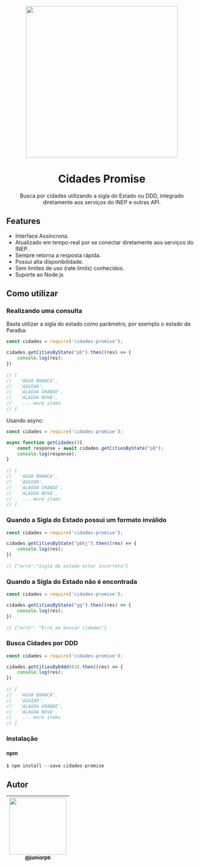<p align="center">
  <img src="https://image.freepik.com/vetores-gratis/mapa-do-brasil_92265-13.jpg" width="400">
</p>

<h1 align="center">Cidades Promise</h1>

<p align="center">
  Busca por cidades utilizando a sigla do Estado ou DDD, integrado diretamente aos serviços do INEP e outras API.
</p>


## Features

 * Interface Assíncrona.
 * Atualizado em tempo-real por se conectar diretamente aos serviços do INEP.
 * Sempre retorna a resposta rápida.
 * Possui alta disponibilidade.
 * Sem limites de uso (rate limits) conhecidos.
 * Suporte ao Node.js 


## Como utilizar


### Realizando uma consulta

Basta utilizar a sigla do estado como parâmetro, por exemplo o estado da Paraíba:

``` js
const cidades = require('cidades-promise');

cidades.getCitiesByState("pb").then((res) => {
    console.log(res);
})
    
// [
//   'AGUA BRANCA',
//   'AGUIAR',
//   'ALAGOA GRANDE',
//   'ALAGOA NOVA',
//    ... more items
// ]  

```

Usando async:

``` js
const cidades = require('cidades-promise');

async function getCidades(){
    const response = await cidades.getCitiesByState("pb");
    console.log(response);
}
    
// [
//   'AGUA BRANCA',
//   'AGUIAR',
//   'ALAGOA GRANDE',
//   'ALAGOA NOVA',
//    ... more items
// ]  

```

### Quando a Sigla do Estado possui um formato inválido

``` js
const cidades = require('cidades-promise');

cidades.getCitiesByState("pbkj").then((res) => {
    console.log(res);
})
    
// {"erro":"Sigla do estado estar incorreta"} 

```

### Quando a Sigla do Estado não é encontrada

``` js
const cidades = require('cidades-promise');

cidades.getCitiesByState("gg").then((res) => {
    console.log(res);
})
    
// {"erro": "Erro ao buscar cidades"}

```

### Busca Cidades por DDD

``` js
const cidades = require('cidades-promise');

cidades.getCitiesByDddd(83).then((res) => {
    console.log(res);
})
    
// [
//   'AGUA BRANCA',
//   'AGUIAR',
//   'ALAGOA GRANDE',
//   'ALAGOA NOVA',
//    ... more items
// ]  

```

### Instalação

#### npm

```
$ npm install --save cidades-promise
```

## Autor


| [<img src="https://avatars1.githubusercontent.com/u/34171773?s=460&v=4" width="150"><br><sub>@juniorpb</sub>](https://github.com/juniorpb) |
| :---: |
